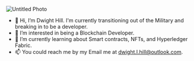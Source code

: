 
![Untitled Photo](https://user-images.githubusercontent.com/83855447/154810562-0b5e0f03-64da-418b-aa03-ee7eec73b82f.png)


- 👋 Hi, I’m Dwight Hill. I'm currently transitioning out of the Military and breaking in to be a developer.
- 👀 I’m interested in being a Blockchain Developer. 
- 🌱 I’m currently learning about Smart contracts, NFTs, and Hyperledger Fabric.
- 📫 You could reach me by my Email me at dwight.l.hill@outlook.com.

<!---
Dee-Dev1738/Dee-Dev1738 is a ✨ special ✨ repository because its `README.md` (this file) appears on your GitHub profile.
You can click the Preview link to take a look at your changes.
--->
